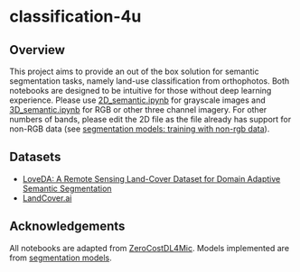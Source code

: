 # classification-4u

## Overview
This project aims to provide an out of the box solution for semantic segmentation tasks, namely land-use classification from orthophotos. Both notebooks are designed to be intuitive for those without deep learning experience. Please use [2D_semantic.ipynb](https://github.com/ivalencius/classification-4u/blob/main/2D_semantic.ipynb) for grayscale images and [3D_semantic.ipynb](https://github.com/ivalencius/classification-4u/blob/main/3D_semantic.ipynb) for RGB or other three channel imagery. For other numbers of bands, please edit the 2D file as the file already has support for non-RGB data (see [segmentation models: training with non-rgb data](https://segmentation-models.readthedocs.io/en/latest/tutorial.html#training-with-non-rgb-data)).

## Datasets
* [LoveDA: A Remote Sensing Land-Cover Dataset for Domain Adaptive Semantic Segmentation](https://github.com/Junjue-Wang/LoveDA)
* [LandCover.ai](https://landcover.ai.linuxpolska.com/)

## Acknowledgements
All notebooks are adapted from [ZeroCostDL4Mic](https://github.com/HenriquesLab/ZeroCostDL4Mic). Models implemented are from [segmentation models](https://github.com/qubvel/segmentation_models).
